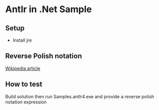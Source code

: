 # Antlr in .Net Sample
## Setup
- Install jre

## Reverse Polish notation
[Wikipedia article](https://en.wikipedia.org/wiki/Reverse_Polish_notation)

## How to test
Build solution then run Samples.antlr4.exe and provide a reverse polish notation expression